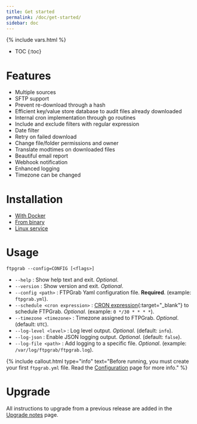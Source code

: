 ```yaml
---
title: Get started
permalink: /doc/get-started/
sidebar: doc
---
```

{% include vars.html %}

* TOC
{:toc}

# Features

* Multiple sources
* SFTP support
* Prevent re-download through a hash
* Efficient key/value store database to audit files already downloaded
* Internal cron implementation through go routines
* Include and exclude filters with regular expression
* Date filter
* Retry on failed download
* Change file/folder permissions and owner
* Translate modtimes on downloaded files
* Beautiful email report
* Webhook notification
* Enhanced logging
* Timezone can be changed

# Installation

* [With Docker](/doc/install-with-docker/)
* [From binary](/doc/install-from-binary/)
* [Linux service](/doc/linux-service/)

# Usage

`ftpgrab --config=CONFIG [<flags>]`

* `--help` : Show help text and exit. _Optional_.
* `--version` : Show version and exit. _Optional_.
* `--config <path>` : FTPGrab Yaml configuration file. **Required**. (example: `ftpgrab.yml`).
* `--schedule <cron expression>` : [CRON expression](https://godoc.org/github.com/crazy-max/cron#hdr-CRON_Expression_Format){:target="_blank"} to schedule FTPGrab. _Optional_. (example: `0 */30 * * * *`).
* `--timezone <timezone>` : Timezone assigned to FTPGrab. _Optional_. (default: `UTC`).
* `--log-level <level>` : Log level output. _Optional_. (default: `info`).
* `--log-json` : Enable JSON logging output. _Optional_. (default: `false`).
* `--log-file <path>` : Add logging to a specific file. _Optional_. (example: `/var/log/ftpgrab/ftpgrab.log`).

{% include callout.html type="info" text="Before running, you must create your first `ftpgrab.yml` file. Read the [Configuration](/doc/configuration/) page for more info." %}

# Upgrade

All instructions to upgrade from a previous release are added in the [Upgrade notes](/doc/upgrade-notes/) page.
